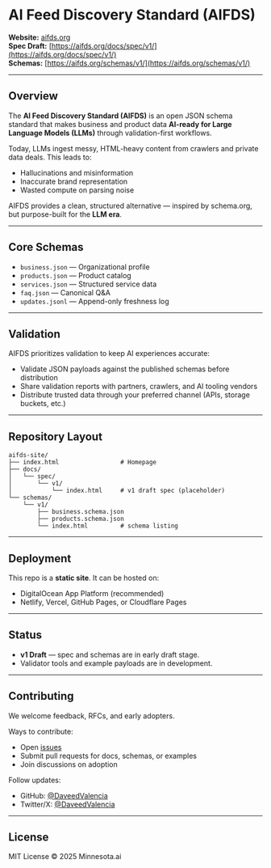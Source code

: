 # AI Feed Discovery Standard (AIFDS)

**Website:** [aifds.org](https://aifds.org)  
**Spec Draft:** [https://aifds.org/docs/spec/v1/](https://aifds.org/docs/spec/v1/)  
**Schemas:** [https://aifds.org/schemas/v1/](https://aifds.org/schemas/v1/)  

---

## Overview
The **AI Feed Discovery Standard (AIFDS)** is an open JSON schema standard that makes business and product data **AI-ready for Large Language Models (LLMs)** through validation-first workflows.

Today, LLMs ingest messy, HTML-heavy content from crawlers and private data deals. This leads to:
- Hallucinations and misinformation  
- Inaccurate brand representation  
- Wasted compute on parsing noise  

AIFDS provides a clean, structured alternative — inspired by schema.org, but purpose-built for the **LLM era**.

---

## Core Schemas
- `business.json` — Organizational profile  
- `products.json` — Product catalog  
- `services.json` — Structured service data  
- `faq.json` — Canonical Q&A  
- `updates.jsonl` — Append-only freshness log  

---

## Validation
AIFDS prioritizes validation to keep AI experiences accurate:
- Validate JSON payloads against the published schemas before distribution  
- Share validation reports with partners, crawlers, and AI tooling vendors  
- Distribute trusted data through your preferred channel (APIs, storage buckets, etc.)  

---

## Repository Layout
```
aifds-site/
├── index.html                 # Homepage
├── docs/
│   └── spec/
│       └── v1/
│           └── index.html     # v1 draft spec (placeholder)
└── schemas/
    └── v1/
        ├── business.schema.json
        ├── products.schema.json
        └── index.html         # schema listing
```

---

## Deployment
This repo is a **static site**. It can be hosted on:
- DigitalOcean App Platform (recommended)  
- Netlify, Vercel, GitHub Pages, or Cloudflare Pages  

---

## Status
- **v1 Draft** — spec and schemas are in early draft stage.  
- Validator tools and example payloads are in development.  

---

## Contributing
We welcome feedback, RFCs, and early adopters.  

Ways to contribute:
- Open [issues](https://github.com/DaveedValencia/aifds-site/issues)  
- Submit pull requests for docs, schemas, or examples  
- Join discussions on adoption  

Follow updates:  
- GitHub: [@DaveedValencia](https://github.com/DaveedValencia)  
- Twitter/X: [@DaveedValencia](https://x.com/DaveedValencia)  

---

## License
MIT License © 2025 Minnesota.ai

